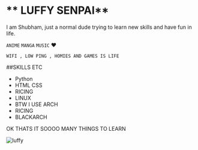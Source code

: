 # ** LUFFY SENPAI**

I am Shubham, just a normal dude trying to learn new skills and have fun in life.

`ANIME` `MANGA` `MUSIC` :heart:

`WIFI , LOW PING , HOMIES AND GAMES IS LIFE`

##SKILLS ETC
- Python
- HTML CSS
- RICING 
- LINUX
- BTW I USE ARCH
- RICING
- BLACKARCH


OK THATS IT SOOOO MANY THINGS TO LEARN 

![luffy](https://c.tenor.com/UTxKJNlZilwAAAAj/luffy-monkey-d-luffy.gif)
